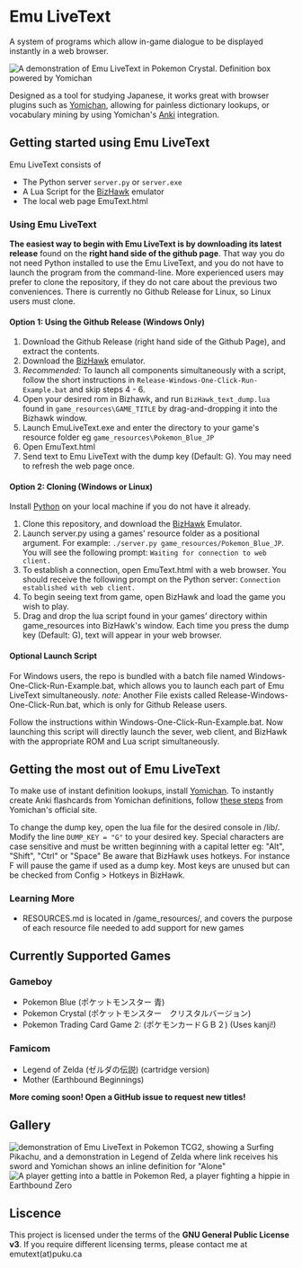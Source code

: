 # Emu LiveText
A system of programs which allow in-game dialogue to be displayed instantly in a web browser.

![A demonstration of Emu LiveText in Pokemon Crystal. Definition box powered by Yomichan](https://github.com/j-ac/EmuText/assets/83185117/5e53a2aa-9817-40f2-b8d6-9addbc17b46f)

Designed as a tool for studying Japanese, it works great with browser plugins such as [Yomichan](https://foosoft.net/projects/yomichan/), allowing for painless dictionary lookups, or
vocabulary mining by using Yomichan's [Anki](https://apps.ankiweb.net/) integration.

## Getting started using Emu LiveText

Emu LiveText consists of
- The Python server `server.py` or `server.exe`
- A Lua Script for the [BizHawk](https://github.com/TASEmulators/BizHawk/releases) emulator
- The local web page EmuText.html

### Using Emu LiveText
**The easiest way to begin with Emu LiveText is by downloading its latest release** found on the **right hand side of the github page**. That way you do not need Python installed to use the Emu LiveText, and you do not have to launch the program from the command-line. More experienced users may prefer to clone the repository, if they do not care about the previous two conveniences. There is currently no Github Release for Linux, so Linux users must clone.

#### Option 1: Using the Github Release (Windows Only)
1. Download the Github Release (right hand side of the Github Page), and extract the contents.
1. Download the [BizHawk](https://github.com/TASEmulators/BizHawk/releases) emulator.
1. *Recommended:* To launch all components simultaneously with a script, follow the short instructions in `Release-Windows-One-Click-Run-Example.bat` and skip steps 4 - 6.
1. Open your desired rom in Bizhawk, and run `BizHawk_text_dump.lua` found in `game_resources\GAME_TITLE` by drag-and-dropping it into the Bizhawk window.
1. Launch EmuLiveText.exe and enter the directory to your game's resource folder eg `game_resources\Pokemon_Blue_JP`
1. Open EmuText.html
1. Send text to Emu LiveText with the dump key (Default: G). You may need to refresh the web page once.


#### Option 2: Cloning (Windows or Linux)
Install [Python](https://www.python.org/downloads/) on your local machine if you do not have it already.
1. Clone this repository, and download the [BizHawk](https://github.com/TASEmulators/BizHawk/releases) Emulator.
2. Launch server.py using a games' resource folder as a positional argument. For example:
`./server.py game_resources/Pokemon_Blue_JP`. You will see the following prompt: `Waiting for connection to web client.`
3. To establish a connection, open EmuText.html with a web browser. You should receive the following prompt on the Python server: `Connection established with web client.`
4. To begin seeing text from game, open BizHawk and load the game you wish to play.
5.  Drag and drop the lua script found in your games' directory within game_resources into BizHawk's window.
Each time you press the dump key (Default: G), text will appear in your web browser.

#### Optional Launch Script
For Windows users, the repo is bundled with a batch file named Windows-One-Click-Run-Example.bat, which allows you to launch each part of Emu LiveText simultaneously. 
*note:* Another File exists called Release-Windows-One-Click-Run.bat, which is only for Github Release users.

Follow the instructions within Windows-One-Click-Run-Example.bat. Now launching this script will directly launch the sever, web client, and BizHawk with the appropriate ROM and Lua script simultaneously. 

## Getting the most out of Emu LiveText
To make use of instant definition lookups, install [Yomichan](https://foosoft.net/projects/yomichan/). To instantly create Anki flashcards from Yomichan definitions, follow
[these steps](https://foosoft.net/projects/anki-connect/) from Yomichan's official site.

To change the dump key, open the lua file for the desired console in /lib/. Modify the line `DUMP_KEY = "G"` to your desired key.
Special characters are case sensitive and must be written beginning with a capital letter eg: "Alt", "Shift", "Ctrl" or "Space"
Be aware that BizHawk uses hotkeys. For instance F will pause the game if used as a dump key. Most keys are unused but can be checked from Config > Hotkeys in BizHawk.

### Learning More
* RESOURCES.md is located in /game_resources/, and covers the purpose of each resource file needed to add support for new games

## Currently Supported Games
### Gameboy
* Pokemon Blue (ポケットモンスター 青)
* Pokemon Crystal (ポケットモンスター　クリスタルバージョン)
* Pokemon Trading Card Game 2: (ポケモンカードＧＢ２) (Uses kanji!)

### Famicom
* Legend of Zelda (ゼルダの伝説) (cartridge version)
* Mother (Earthbound Beginnings)

**More coming soon! Open a GitHub issue to request new titles!**

## Gallery
![demonstration of Emu LiveText in Pokemon TCG2, showing a Surfing Pikachu, and  a demonstration in Legend of Zelda where link receives his sword and Yomichan shows an inline definition for "Alone"](https://github.com/j-ac/EmuText/assets/83185117/4c404bf8-fa04-451b-af1c-f3367b3bb996)
![A player getting into a battle in Pokemon Red, a player fighting a hippie in Earthbound Zero](https://github.com/j-ac/EmuText/assets/83185117/9a368abe-4f35-498b-a84b-4e770204dd6b)

## Liscence

This project is licensed under the terms of the **GNU General Public License v3**.
If you require different licensing terms, please contact me at emutext(at)puku.ca
